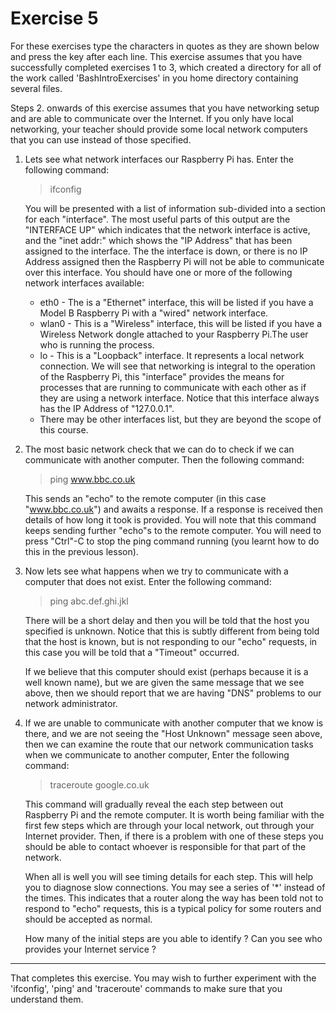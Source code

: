 # Exercise 5

For these exercises type the characters in quotes as they are shown below and press the <Return> key after each line. This exercise assumes that you have successfully completed exercises 1 to 3, which created a directory for all of the work called 'BashIntroExercises' in you home directory containing several files.  

Steps 2. onwards of this exercise assumes that you have networking setup and are able to communicate over the Internet. If you only have local networking, your teacher should provide some local network computers that you can use instead of those specified.

1. Lets see what network interfaces our Raspberry Pi has. Enter the following command:
    
    > ifconfig
    
    You will be presented with a list of information sub-divided into a section for each "interface". The most useful parts of this output are the "INTERFACE UP" which indicates that the network interface is active, and the "inet addr:" which shows the "IP Address" that has been assigned to the interface. The the interface is down, or there is no IP Address assigned then the Raspberry Pi will not be able to communicate over this interface. You should have one or more of the following network interfaces available:  
    
    * eth0 - The is a "Ethernet" interface, this will be listed if you have a Model B Raspberry Pi with a "wired" network interface.
    * wlan0 - This is a "Wireless" interface, this will be listed if you have a Wireless Network dongle attached to your Raspberry Pi.The user who is running the process.
    * lo - This is a "Loopback" interface. It represents a local network connection. We will see that networking is integral to the operation of the Raspberry Pi, this "interface" provides the means for processes that are running to communicate with each other as if they are using a network interface. Notice that this interface always has the IP Address of "127.0.0.1".
    * There may be other interfaces list, but they are beyond the scope of this course.
       
2. The most basic network check that we can do to check if we can communicate with another computer. Then the following command:

    > ping www.bbc.co.uk

    This sends an "echo" to the remote computer (in this case "www.bbc.co.uk") and awaits a response. If a response is received then details of how long it took is provided. You will note that this command keeps sending further "echo"s to the remote computer. You will need to press "Ctrl"-C to stop the ping command running (you learnt how to do this in the previous lesson).
    
3. Now lets see what happens when we try to communicate with a computer that does not exist. Enter the following command:

    > ping abc.def.ghi.jkl
    
    There will be a short delay and then you will be told that the host you specified is unknown. Notice that this is subtly different from being told that the host is known, but is not responding to our "echo" requests, in this case you will be told that a "Timeout" occurred.  
    
    If we believe that this computer should exist (perhaps because it is a well known name), but we are given the same message that we see above, then we should report that we are having "DNS" problems to our network administrator.
    
4. If we are unable to communicate with another computer that we know is there, and we are not seeing the "Host Unknown" message seen above, then we can examine the route that our network communication tasks when we communicate to another computer, Enter the following command:

    > traceroute google.co.uk

    This command will gradually reveal the each step between out Raspberry Pi and the remote computer. It is worth being familiar with the first few steps which are through your local network, out through your Internet provider. Then, if there is a problem with one of these steps you should be able to contact whoever is responsible for that part of the network.  
    
    When all is well you will see timing details for each step. This will help you to diagnose slow connections. You may see a series of '*' instead of the times. This indicates that a router along the way has been told not to respond to "echo" requests, this is a typical policy for some routers and should be accepted as normal.  

    How many of the initial steps are you able to identify ?
    Can you see who provides your Internet service ?
        
----
That completes this exercise. You may wish to further experiment with the 'ifconfig', 'ping' and 'traceroute' commands to make sure that you understand them.
